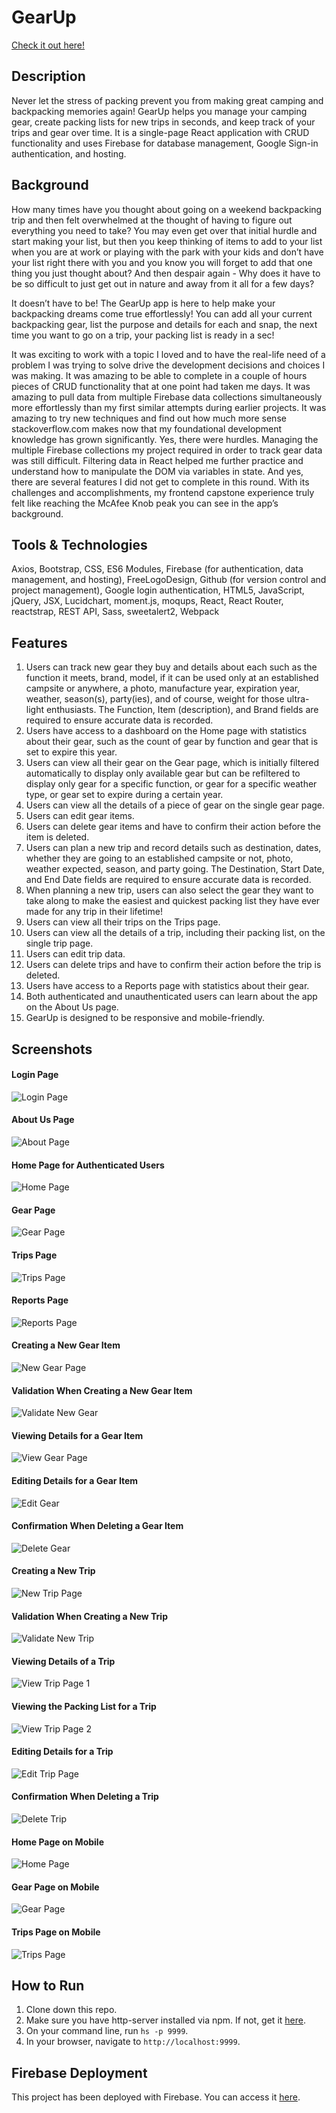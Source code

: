 # GearUp
[Check it out here!](https://frontendcapstone-ae7be.web.app/auth)

## Description
Never let the stress of packing prevent you from making great camping and backpacking memories again!
GearUp helps you manage your camping gear, create packing lists for new trips in seconds, and keep track of your trips and gear over time. 
It is a single-page React application with CRUD functionality and uses Firebase for database management, Google Sign-in authentication, and hosting. 

## Background
How many times have you thought about going on a weekend backpacking trip and then felt overwhelmed at the thought of having to figure out everything you need to take? You may even get over that initial hurdle and start making your list, but then you keep thinking of items to add to your list when you are at work or playing with the park with your kids and don’t have your list right there with you and you know you will forget to add that one thing you just thought about? And then despair again - Why does it have to be so difficult to just get out in nature and away from it all for a few days?  

It doesn’t have to be! The GearUp app is here to help make your backpacking dreams come true effortlessly! You can add all your current backpacking gear, list the purpose and details for each and snap, the next time you want to go on a trip, your packing list is ready in a sec! 

It was exciting to work with a topic I loved and to have the real-life need of a problem I was trying to solve drive the development decisions and choices I was making. It was amazing to be able to complete in a couple of hours pieces of CRUD functionality that at one point had taken me days. It was amazing to pull data from multiple Firebase data collections simultaneously more effortlessly than my first similar attempts during earlier projects. It was amazing to try new techniques and find out how much more sense stackoverflow.com makes now that my foundational development knowledge has grown significantly. Yes, there were hurdles. Managing the multiple Firebase collections my project required in order to track gear data was still difficult. Filtering data in React helped me further practice and understand how to manipulate the DOM via variables in state. And yes, there are several features I did not get to complete in this round. With its challenges and accomplishments, my frontend capstone experience truly felt like reaching the McAfee Knob peak you can see in the app’s background. 

## Tools & Technologies
Axios, Bootstrap, CSS, ES6 Modules, Firebase (for authentication, data management, and hosting), FreeLogoDesign, Github (for version control and project management), Google login authentication, HTML5, JavaScript, jQuery, JSX, Lucidchart, moment.js, moqups, React, React Router, reactstrap, REST API,  Sass, sweetalert2, Webpack

## Features
1. Users can track new gear they buy and details about each such as the function it meets, brand, model, if it can be used only at an established campsite or anywhere, a photo, manufacture year, expiration year, weather, season(s), party(ies), and of course, weight for those ultra-light  enthusiasts. The Function, Item (description), and Brand fields are required to ensure accurate data is recorded.
1. Users have access to a dashboard on the Home page with statistics about their gear, such as the count of gear by function and gear that is set to expire this year. 
1. Users can view all their gear on the Gear page, which is initially filtered automatically to display only available gear but can be refiltered to display only gear for a specific function, or  gear  for a specific weather type, or gear set to expire during a certain year.
1. Users can view all the details of a piece of gear on the single gear page. 
1. Users can edit gear items. 
1. Users can delete gear items and have to confirm their action before the item is deleted. 
1. Users can plan a new trip and record details such as destination, dates, whether they are going to an established campsite or not, photo, weather expected, season, and party going. The Destination, Start Date, and End Date fields are required to ensure accurate data is recorded.
1. When planning a new trip, users can also select the gear they want to take along to make the easiest and quickest packing list they have ever made for any trip in their lifetime!
1. Users can view all their trips on the Trips page.
1. Users can view all the details of a trip, including their packing list, on the single trip page. 
1. Users can edit trip data. 
1. Users can delete trips and have to confirm their action before the trip is deleted. 
1. Users have access to a Reports page with statistics about their gear.
1. Both authenticated and unauthenticated users can learn about the app on the About Us page. 
1. GearUp is designed to be responsive and mobile-friendly. 

## Screenshots
#### Login Page
![Login Page](./frontend-capstone-screenshots/login.png)
#### About Us Page
![About Page](./frontend-capstone-screenshots/about.png)
#### Home Page for Authenticated Users
![Home Page](./frontend-capstone-screenshots/home.png)
#### Gear Page
![Gear Page](./frontend-capstone-screenshots/gear.png)
#### Trips Page
![Trips Page](./frontend-capstone-screenshots/trips.png)
#### Reports Page
![Reports Page](./frontend-capstone-screenshots/reports.png)
#### Creating a New Gear Item
![New Gear Page](./frontend-capstone-screenshots/gear_create.png)
#### Validation When Creating a New Gear Item
![Validate New Gear](./frontend-capstone-screenshots/gear_create_validation.png)
#### Viewing Details for a Gear Item
![View Gear Page](./frontend-capstone-screenshots/gear_view_single.png)
#### Editing Details for a Gear Item
![Edit Gear](./frontend-capstone-screenshots/gear_edit.png)
#### Confirmation When Deleting a Gear Item
![Delete Gear](./frontend-capstone-screenshots/gear_delete_confirmation.png)
#### Creating a New Trip
![New Trip Page](./frontend-capstone-screenshots/trip_create.png)
#### Validation When Creating a New Trip
![Validate New Trip](./frontend-capstone-screenshots/trip_create_validation.png)
#### Viewing Details of a Trip
![View Trip Page 1](./frontend-capstone-screenshots/trip_view_single1.png)
#### Viewing the Packing List for a Trip
![View Trip Page 2](./frontend-capstone-screenshots/trip_view_single2.png)
#### Editing Details for a Trip
![Edit Trip Page](./frontend-capstone-screenshots/trip_edit.png)
#### Confirmation When Deleting a Trip
![Delete Trip](./frontend-capstone-screenshots/trip_delete_confirmation.png)
#### Home Page on Mobile
![Home Page](./frontend-capstone-screenshots/home_mobile.png)
#### Gear Page on Mobile
![Gear Page](./frontend-capstone-screenshots/gear_mobile.png)
#### Trips Page on Mobile
![Trips Page](./frontend-capstone-screenshots/trips_mobile.png)

## How to Run
1. Clone down this repo.
1. Make sure you have http-server installed via npm. If not, get it [here](https://www.npmjs.com/package/http-server).
1. On your command line, run `hs -p 9999`.
1. In your browser, navigate to `http://localhost:9999`.

## Firebase Deployment
This project has been deployed with Firebase. 
You can access it [here](https://frontendcapstone-ae7be.web.app/auth). 



